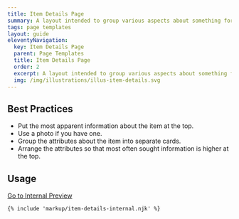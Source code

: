 ```yaml
---
title: Item Details Page
summary: A layout intended to group various aspects about something for easy, glanceability.
tags: page templates
layout: guide
eleventyNavigation:
  key: Item Details Page
  parent: Page Templates
  title: Item Details Page
  order: 2
  excerpt: A layout intended to group various aspects about something for easy, glanceability.
  img: /img/illustrations/illus-item-details.svg
---
```


## Best Practices

- Put the most apparent information about the item at the top.
- Use a photo if you have one.
- Group the attributes about the item into separate cards.
- Arrange the attributes so that most often sought information is higher at the top.


## Usage

<a class="btn btn-primary" href="/page-templates/item-details-page-internal/" target="_blank">Go to Internal Preview</a>

``` html
{% include 'markup/item-details-internal.njk' %}
```
